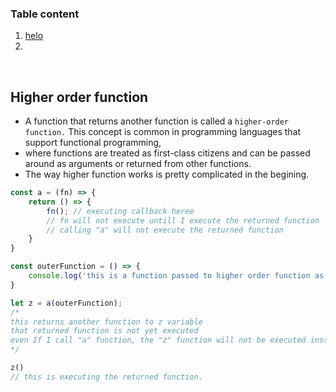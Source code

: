 ### Table content
1. [helo](#higher-order-function)
2. 



<br>

## Higher order function
* A function that returns another function is called a `higher-order function.` This concept is common in programming languages that support functional programming,
* where functions are treated as first-class citizens and can be passed around as arguments or returned from other functions.
* The way higher function works is pretty complicated in the begining.
```javascript
const a = (fn) => {
    return () => {
        fn(); // executing callback heree
        // fn will not execute untill I execute the returned function
        // calling "a" will not execute the returned function
    }
}

const outerFunction = () => {
    console.log('this is a function passed to higher order function as arguments')
}

let z = a(outerFunction);
/* 
this returns another function to z variable 
that returned function is not yet executed
even If I call "a" function, the "z" function will not be executed instantly
*/

z()
// this is executing the returned function.
```
